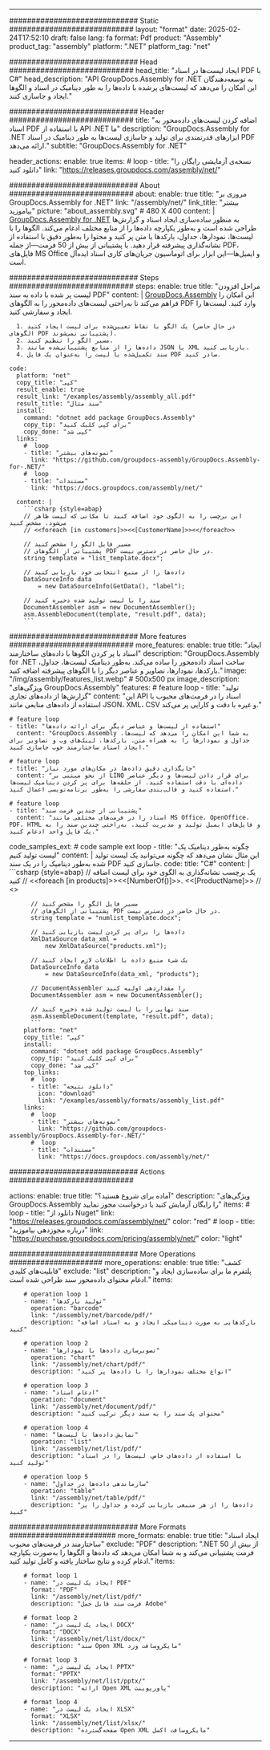 



---
############################# Static ############################
layout: "format"
date:  2025-02-24T17:52:10
draft: false
lang: fa
format: Pdf
product: "Assembly"
product_tag: "assembly"
platform: ".NET"
platform_tag: "net"

############################# Head ############################
head_title: "ایجاد لیست‌ها در اسناد PDF با C#"
head_description: "API GroupDocs.Assembly for .NET به توسعه‌دهندگان این امکان را می‌دهد که لیست‌های پرشده با داده‌ها را به طور دینامیک در اسناد و الگوها ایجاد و جاسازی کنند."

############################# Header ############################
title: "اضافه کردن لیست‌های داده‌محور به اسناد PDF با استفاده از API .NET ما" 
description: "GroupDocs.Assembly for .NET ابزارهای قدرتمندی برای تولید و جاسازی لیست‌ها به طور دینامیک در اسناد PDF ارائه می‌دهد."
subtitle: "GroupDocs.Assembly for .NET" 

header_actions:
  enable: true
  items:
    #  loop
    - title: "نسخه‌ی آزمایشی رایگان را دانلود کنید"
      link: "https://releases.groupdocs.com/assembly/net/"
      
############################# About ############################
about:
    enable: true
    title: "مروری بر GroupDocs.Assembly for .NET"
    link: "/assembly/net/"
    link_title: "بیشتر بیاموزید"
    picture: "about_assembly.svg" # 480 X 400
    content: |
       [GroupDocs.Assembly for .NET](/assembly/net/) به منظور ساده‌سازی ایجاد اسناد و گزارش‌ها طراحی شده است و به‌طور یکپارچه داده‌ها را از منابع مختلف ادغام می‌کند. الگوها را با لیست‌ها، نمودارها، جداول، بارکدها یا متن پر کنید و محتوا را به‌طور دقیق با استفاده از نشانه‌گذاری پیشرفته قرار دهید. با پشتیبانی از بیش از 50 فرمت—از جمله PDF، فایل‌های MS Office و ایمیل‌ها—این ابزار برای اتوماسیون جریان‌های کاری اسناد ایده‌آل است.

############################# Steps ############################
steps:
    enable: true
    title: "مراحل افزودن لیست پر شده با داده به سند PDF"
    content: |
      [GroupDocs.Assembly](/assembly/net/) این امکان را فراهم می‌کند تا به‌راحتی لیست‌های داده‌محور را به الگوهای PDF وارد کنید. لیست‌ها را ایجاد و سفارشی کنید.
      
      1. یک الگو با نقاط تعیین‌شده برای لیست ایجاد کنید (در حال حاضر الگوهای PDF پشتیبانی نمی‌شوند).
      2. مسیر الگو را تنظیم کنید.
      3. داده‌ها را از منابع پشتیبانی‌شده مانند JSON یا XML بازیابی کنید.
      4. سند تکمیل‌شده با لیست را به‌عنوان یک فایل PDF صادر کنید.
   
    code:
      platform: "net"
      copy_title: "کپی"
      result_enable: true
      result_link: "/examples/assembly/assembly_all.pdf"
      result_title: "سند مثال"
      install:
        command: "dotnet add package GroupDocs.Assembly"
        copy_tip: "برای کپی کلیک کنید"
        copy_done: "کپی شد"
      links:
        #  loop
        - title: "نمونه‌های بیشتر"
          link: "https://github.com/groupdocs-assembly/GroupDocs.Assembly-for-.NET/"
        #  loop
        - title: "مستندات"
          link: "https://docs.groupdocs.com/assembly/net/"
          
      content: |
        ```csharp {style=abap}
        // این برچسب را به الگوی خود اضافه کنید تا مکانی که لیست ظاهر می‌شود، مشخص کنید
        // <<foreach [in customers]>><<[CustomerName]>><</foreach>>

        // مسیر فایل الگو را مشخص کنید
        // پشتیبانی از الگوهای PDF در حال حاضر در دسترس نیست.
        string template = "list_template.docx";

        // داده‌ها را از منبع انتخابی خود بازیابی کنید
        DataSourceInfo data 
            = new DataSourceInfo(GetData(), "label");

        // سند را با لیست تولید شده ذخیره کنید
        DocumentAssembler asm = new DocumentAssembler();
        asm.AssembleDocument(template, "result.pdf", data);
        ```            

############################# More features ############################
more_features:
  enable: true
  title: "ایجاد اسناد با پر کردن الگوها با داده‌های ساختارمند"
  description: "GroupDocs.Assembly for .NET ساخت اسناد داده‌محور را ساده می‌کند. به‌طور دینامیک لیست‌ها، جداول، بارکدها، نمودارها، تصاویر و عناصر دیگر را با الگوهای پیشرفته اضافه کنید."
  image: "/img/assembly/features_list.webp" # 500x500 px
  image_description: "ویژگی‌های GroupDocs.Assembly"
  features:
    # feature loop
    - title: "تولید گزارش‌ها از داده‌های تجاری"
      content: "این API اسناد را در فرمت‌های محبوب با استفاده از داده‌های منابعی مانند JSON، XML، CSV و غیره با دقت و کارایی پر می‌کند."

    # feature loop
    - title: "استفاده از لیست‌ها و عناصر دیگر برای ارائه داده‌ها"
      content: "GroupDocs.Assembly به شما این امکان را می‌دهد که لیست‌ها، جداول و نمودارها را به همراه متن، بارکدها، لینک‌های وب و تصاویر برای ایجاد اسناد ساختارمند خوب جاسازی کنید."

    # feature loop
    - title: "جایگذاری دقیق داده‌ها در مکان‌های مورد نیاز"
      content: "از نحو مبتنی بر LINQ برای قرار دادن لیست‌ها و دیگر عناصر داده‌ای با دقت استفاده کنید. از حلقه‌ها برای پر کردن دینامیک لیست‌ها استفاده کنید و قالب‌بندی سفارشی را به‌طور برنامه‌نویسی اعمال کنید."

    # feature loop
    - title: "پشتیبانی از چندین فرمت سند"
      content: "اسناد را در فرمت‌های مختلفی مانند MS Office، OpenOffice، PDF، HTML و فایل‌های ایمیل تولید و مدیریت کنید. به‌راحتی چندین سند را به یک فایل واحد ادغام کنید."
      
  code_samples_ext:
    # code sample ext loop
    - title: "چگونه به‌طور دینامیک یک لیست تولید کنیم"
      content: |
        این مثال نشان می‌دهد که چگونه می‌توانید یک لیست تولید شده به‌طور دینامیک را در یک سند PDF جاسازی کنید.
      code:
        title: "C#"
        content: |
          ```csharp {style=abap}
          // یک برچسب نشانه‌گذاری به الگوی خود برای لیست اضافه کنید
          // <<foreach [in products]>><<[NumberOf()]>>. <<[ProductName]>>
          // <</foreach>>

          // مسیر فایل الگو را مشخص کنید
          // پشتیبانی از الگوهای PDF در حال حاضر در دسترس نیست.
          string template = "numlist_template.docx";

          // داده‌ها را برای پر کردن لیست بازیابی کنید
          XmlDataSource data_xml =
              new XmlDataSource("products.xml");

          // یک شیء منبع داده با اطلاعات لازم ایجاد کنید
          DataSourceInfo data 
              = new DataSourceInfo(data_xml, "products");

          // DocumentAssembler را مقداردهی اولیه کنید
          DocumentAssembler asm = new DocumentAssembler();

          // سند نهایی را با لیست تولید شده ذخیره کنید
          asm.AssembleDocument(template, "result.pdf", data);
          ```
        platform: "net"
        copy_title: "کپی"
        install:
          command: "dotnet add package GroupDocs.Assembly"
          copy_tip: "برای کپی کلیک کنید"
          copy_done: "کپی شد"
        top_links:
          #  loop
          - title: "دانلود نتیجه"
            icon: "download"
            link: "/examples/assembly/formats/assembly_list.pdf"
        links:
          #  loop
          - title: "نمونه‌های بیشتر"
            link: "https://github.com/groupdocs-assembly/GroupDocs.Assembly-for-.NET/"
          #  loop
          - title: "مستندات"
            link: "https://docs.groupdocs.com/assembly/net/"
            

            


############################# Actions ############################

actions:
  enable: true
  title: "آماده برای شروع هستید؟"
  description: "ویژگی‌های GroupDocs.Assembly را رایگان آزمایش کنید یا درخواست مجوز نمایید"
  items:
    #  loop
    - title: "دانلود از Nuget"
      link: "https://releases.groupdocs.com/assembly/net/"
      color: "red"
        #  loop
    - title: "درباره مجوزدهی بیاموزید"
      link: "https://purchase.groupdocs.com/pricing/assembly/net/"
      color: "light"


############################# More Operations #####################
more_operations:
    enable: true
    title: "کشف قابلیت‌های کلیدی"
    exclude: "list"
    description: "پلتفرم ما برای ساده‌سازی ایجاد و ادغام محتوای داده‌محور سند طراحی شده است."
    items: 
          
        # operation loop 1
        - name: "تولید بارکدها"
          operation: "barcode"
          link: "/assembly/net/barcode/pdf/"
          description: "بارکدهایی به صورت دینامیکی ایجاد و به اسناد اضافه کنید"

        # operation loop 2
        - name: "تصویرسازی داده‌ها با نمودارها"
          operation: "chart"
          link: "/assembly/net/chart/pdf/"
          description: "انواع مختلف نمودارها را با داده‌ها پر کنید"

        # operation loop 3
        - name: "ادغام اسناد"
          operation: "document"
          link: "/assembly/net/document/pdf/"
          description: "محتوای یک سند را به سند دیگر ترکیب کنید"

        # operation loop 4
        - name: "نمایش داده‌ها با لیست‌ها"
          operation: "list"
          link: "/assembly/net/list/pdf/"
          description: "با استفاده از داده‌های خاص، لیست‌ها را در اسناد تولید کنید"

        # operation loop 5
        - name: "سازماندهی داده‌ها در جداول"
          operation: "table"
          link: "/assembly/net/table/pdf/"
          description: "داده‌ها را از هر منبعی بازیابی کرده و جداول را پر کنید"
         
          
############################# More Formats ########################
more_formats:
    enable: true
    title: "ایجاد اسناد ساختارمند در فرمت‌های محبوب"
    exclude: "PDF"
    description: ".NET از بیش از 50 فرمت پشتیبانی می‌کند و به شما امکان می‌دهد که داده‌ها و الگوها را به‌صورت یکپارچه ادغام کرده و نتایج ساختار یافته و کامل تولید کنید."
    items: 
          
        # format loop 1
        - name: "ایجاد یک لیست در PDF"
          format: "PDF"
          link: "/assembly/net/list/pdf/"
          description: "فرمت سند قابل حمل Adobe"
          
        # format loop 2
        - name: "ایجاد یک لیست در DOCX"
          format: "DOCX"
          link: "/assembly/net/list/docx/"
          description: "سند Open XML مایکروسافت ورد"
          
        # format loop 3
        - name: "ایجاد یک لیست در PPTX"
          format: "PPTX"
          link: "/assembly/net/list/pptx/"
          description: "ارائه Open XML پاورپوینت"
          
        # format loop 4
        - name: "ایجاد یک لیست در XLSX"
          format: "XLSX"
          link: "/assembly/net/list/xlsx/"
          description: "صفحه‌گسترده Open XML مایکروسافت اکسل"


          

---